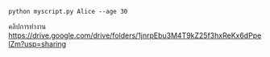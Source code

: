 ```
python myscript.py Alice --age 30
```
คลิปการทำงาน https://drive.google.com/drive/folders/1jnrpEbu3M4T9kZ25f3hxReKx6dPpelZm?usp=sharing

